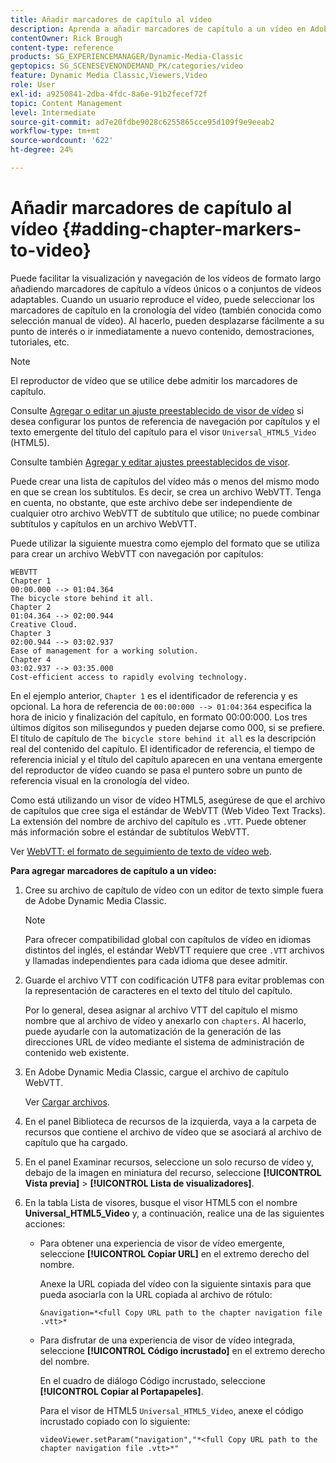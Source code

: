 ```yaml
---
title: Añadir marcadores de capítulo al vídeo
description: Aprenda a añadir marcadores de capítulo a un vídeo en Adobe Dynamic Media Classic.
contentOwner: Rick Brough
content-type: reference
products: SG_EXPERIENCEMANAGER/Dynamic-Media-Classic
geptopics: SG_SCENESEVENONDEMAND_PK/categories/video
feature: Dynamic Media Classic,Viewers,Video
role: User
exl-id: a9250841-2dba-4fdc-8a6e-91b2fecef72f
topic: Content Management
level: Intermediate
source-git-commit: ad7e20fdbe9028c6255865cce95d109f9e9eeab2
workflow-type: tm+mt
source-wordcount: '622'
ht-degree: 24%

---
```


# Añadir marcadores de capítulo al vídeo {#adding-chapter-markers-to-video}

Puede facilitar la visualización y navegación de los vídeos de formato largo añadiendo marcadores de capítulo a vídeos únicos o a conjuntos de vídeos adaptables. Cuando un usuario reproduce el vídeo, puede seleccionar los marcadores de capítulo en la cronología del vídeo (también conocida como selección manual de vídeo). Al hacerlo, pueden desplazarse fácilmente a su punto de interés o ir inmediatamente a nuevo contenido, demostraciones, tutoriales, etc.

>[!NOTE]
>
>El reproductor de vídeo que se utilice debe admitir los marcadores de capítulo.

Consulte [Agregar o editar un ajuste preestablecido de visor de vídeo](previewing-videos-video-viewer.md#adding_or_editing_a_video_viewer_preset) si desea configurar los puntos de referencia de navegación por capítulos y el texto emergente del título del capítulo para el visor `Universal_HTML5_Video` (HTML5).

Consulte también [Agregar y editar ajustes preestablecidos de visor](application-setup.md#adding_and_editing_viewer_presets).

Puede crear una lista de capítulos del vídeo más o menos del mismo modo en que se crean los subtítulos. Es decir, se crea un archivo WebVTT. Tenga en cuenta, no obstante, que este archivo debe ser independiente de cualquier otro archivo WebVTT de subtítulo que utilice; no puede combinar subtítulos y capítulos en un archivo WebVTT.

Puede utilizar la siguiente muestra como ejemplo del formato que se utiliza para crear un archivo WebVTT con navegación por capítulos:

```as3
WEBVTT 
Chapter 1 
00:00.000 --> 01:04.364 
The bicycle store behind it all. 
Chapter 2 
01:04.364 --> 02:00.944 
Creative Cloud. 
Chapter 3 
02:00.944 --> 03:02.937 
Ease of management for a working solution. 
Chapter 4 
03:02.937 --> 03:35.000 
Cost-efficient access to rapidly evolving technology.
```

En el ejemplo anterior, `Chapter 1` es el identificador de referencia y es opcional. La hora de referencia de `00:00:000 --> 01:04:364` especifica la hora de inicio y finalización del capítulo, en formato 00:00:000. Los tres últimos dígitos son milisegundos y pueden dejarse como 000, si se prefiere. El título de capítulo de `The bicycle store behind it all` es la descripción real del contenido del capítulo. El identificador de referencia, el tiempo de referencia inicial y el título del capítulo aparecen en una ventana emergente del reproductor de vídeo cuando se pasa el puntero sobre un punto de referencia visual en la cronología del vídeo.

Como está utilizando un visor de vídeo HTML5, asegúrese de que el archivo de capítulos que cree siga el estándar de WebVTT (Web Video Text Tracks). La extensión del nombre de archivo del capítulo es `.VTT`. Puede obtener más información sobre el estándar de subtítulos WebVTT.

Ver [WebVTT: el formato de seguimiento de texto de vídeo web](https://w3c.github.io/webvtt/).

**Para agregar marcadores de capítulo a un vídeo:**

1. Cree su archivo de capítulo de vídeo con un editor de texto simple fuera de Adobe Dynamic Media Classic.

   >[!NOTE]
   >
   >Para ofrecer compatibilidad global con capítulos de vídeo en idiomas distintos del inglés, el estándar WebVTT requiere que cree `.VTT` archivos y llamadas independientes para cada idioma que desee admitir.

1. Guarde el archivo VTT con codificación UTF8 para evitar problemas con la representación de caracteres en el texto del título del capítulo.

   Por lo general, desea asignar al archivo VTT del capítulo el mismo nombre que al archivo de vídeo y anexarlo con `chapters`. Al hacerlo, puede ayudarle con la automatización de la generación de las direcciones URL de vídeo mediante el sistema de administración de contenido web existente.

1. En Adobe Dynamic Media Classic, cargue el archivo de capítulo WebVTT.

   Ver [Cargar archivos](uploading-files.md#uploading_files).

1. En el panel Biblioteca de recursos de la izquierda, vaya a la carpeta de recursos que contiene el archivo de vídeo que se asociará al archivo de capítulo que ha cargado.
1. En el panel Examinar recursos, seleccione un solo recurso de vídeo y, debajo de la imagen en miniatura del recurso, seleccione **[!UICONTROL Vista previa]** > **[!UICONTROL Lista de visualizadores]**.
1. En la tabla Lista de visores, busque el visor HTML5 con el nombre **Universal_HTML5_Video** y, a continuación, realice una de las siguientes acciones:

   * Para obtener una experiencia de visor de vídeo emergente, seleccione **[!UICONTROL Copiar URL]** en el extremo derecho del nombre.

     Anexe la URL copiada del vídeo con la siguiente sintaxis para que pueda asociarla con la URL copiada al archivo de rótulo:

     `&navigation=*<full Copy URL path to the chapter navigation file .vtt>*`

   * Para disfrutar de una experiencia de visor de vídeo integrada, seleccione **[!UICONTROL Código incrustado]** en el extremo derecho del nombre.

     En el cuadro de diálogo Código incrustado, seleccione **[!UICONTROL Copiar al Portapapeles]**.

     Para el visor de HTML5 `Universal_HTML5_Video`, anexe el código incrustado copiado con lo siguiente:

     `videoViewer.setParam("navigation","*<full Copy URL path to the chapter navigation file .vtt>*"`
